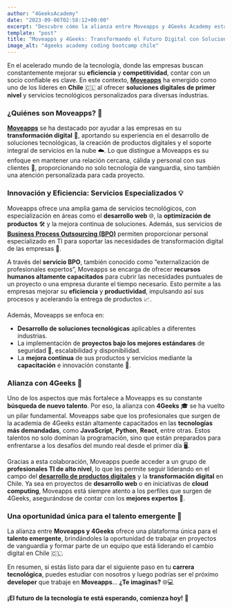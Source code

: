 ```yaml
---
author: "4GeeksAcademy"
date: "2023-09-06T02:58:12+00:00"
excerpt: "Descubre cómo la alianza entre Moveapps y 4Geeks Academy está impulsando la transformación digital en Chile, ofreciendo oportunidades únicas para programadores y soluciones tecnológicas innovadoras."
template: "post"
title: "Moveapps y 4Geeks: Transformando el Futuro Digital con Soluciones Innovadoras en Chile 🚀"
image_alt: "4geeks academy coding bootcamp chile"
---
```


En el acelerado mundo de la tecnología, donde las empresas buscan constantemente mejorar su **eficiencia** y **competitividad**, contar con un socio confiable es clave. En este contexto, [**Moveapps**](https://www.moveapps.cl/) ha emergido como uno de los líderes en **Chile** 🇨🇱 al ofrecer **soluciones digitales de primer nivel** y servicios tecnológicos personalizados para diversas industrias.

### **¿Quiénes son Moveapps?** 🤔

[**Moveapps**](https://www.moveapps.cl/) se ha destacado por ayudar a las empresas en su **transformación digital** 🚀, aportando su experiencia en el desarrollo de soluciones tecnológicas, la creación de productos digitales y el soporte integral de servicios en la nube ☁️. Lo que distingue a Moveapps es su enfoque en mantener una relación cercana, cálida y personal con sus clientes 🤝, proporcionando no solo tecnología de vanguardia, sino también una atención personalizada para cada proyecto.

### **Innovación y Eficiencia: Servicios Especializados** 💡

Moveapps ofrece una amplia gama de servicios tecnológicos, con especialización en áreas como el **desarrollo web** 🌐, la **optimización de productos** 🛠️ y la mejora continua de soluciones. Además, sus servicios de **[Business Process Outsourcing (BPO)](https://www.moveapps.cl/servicios/bpo-business-process-outsourcing/)** permiten proporcionar personal especializado en TI para soportar las necesidades de transformación digital de las empresas 🏢.

A través del **servicio BPO**, también conocido como “externalización de profesionales expertos”, Moveapps se encarga de ofrecer **recursos humanos altamente capacitados** para cubrir las necesidades puntuales de un proyecto o una empresa durante el tiempo necesario. Esto permite a las empresas mejorar su **eficiencia** y **productividad**, impulsando así sus procesos y acelerando la entrega de productos 📈.

Además, Moveapps se enfoca en:

- **Desarrollo de soluciones tecnológicas** aplicables a diferentes industrias.
- La implementación de **proyectos bajo los mejores estándares** de seguridad 🔐, escalabilidad y disponibilidad.
- La **mejora continua** de sus productos y servicios mediante la **capacitación** e innovación constante 💼.

### **Alianza con 4Geeks** 🤝

Uno de los aspectos que más fortalece a Moveapps es su constante **búsqueda de nuevo talento**. Por eso, la alianza con **4Geeks** 🎓 se ha vuelto un pilar fundamental. Moveapps sabe que los profesionales que surgen de la academia de 4Geeks están altamente capacitados en las **tecnologías más demandadas**, como **JavaScript**, **Python**, **React**, entre otras. Estos talentos no solo dominan la programación, sino que están preparados para enfrentarse a los desafíos del mundo real desde el primer día 🖥️.

Gracias a esta colaboración, Moveapps puede acceder a un grupo de **profesionales TI de alto nivel**, lo que les permite seguir liderando en el campo del **[desarrollo de productos digitales](https://www.moveapps.cl/servicios/desarrollo-de-productos-digitales/)** y la **transformación digital** en Chile. Ya sea en proyectos de **desarrollo web** o en iniciativas de **cloud computing**, Moveapps está siempre atento a los perfiles que surgen de 4Geeks, asegurándose de contar con los **mejores expertos** 🏅.

### **Una oportunidad única para el talento emergente** 🌟

La alianza entre **Moveapps y 4Geeks** ofrece una plataforma única para el **talento emergente**, brindándoles la oportunidad de trabajar en proyectos de vanguardia y formar parte de un equipo que está liderando el cambio digital en Chile 🇨🇱.

En resumen, si estás listo para dar el siguiente paso en tu **carrera tecnológica**, puedes estudiar con nosotros y luego podrías ser el próximo **developer** que trabaje en **Moveapps**… **¿Te imaginas?** 🌐💻

**¡El futuro de la tecnología te está esperando, comienza hoy!** 🚀
